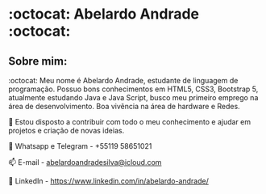 #     :octocat: Abelardo Andrade :octocat:
##                                       Sobre mim:

:octocat: Meu nome é Abelardo Andrade, estudante de linguagem de programação. Possuo bons conhecimentos em HTML5, CSS3, Bootstrap 5, atualmente estudando Java e Java Script, busco meu primeiro emprego na área de desenvolvimento. Boa vivência na área de hardware e Redes.

:key: Estou disposto a contribuir com todo o meu conhecimento e ajudar em projetos e criação de novas ideias.

:iphone: Whatsapp e Telegram - +55119 58651021

:mailbox: E-mail - abelardoandradesilva@icloud.com

:link: LinkedIn - https://www.linkedin.com/in/abelardo-andrade/







